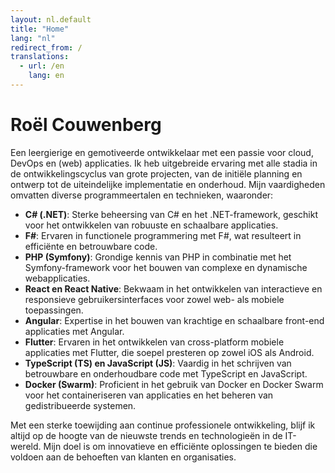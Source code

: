 ```yaml
---
layout: nl.default
title: "Home"
lang: "nl"
redirect_from: /
translations:
  - url: /en
    lang: en
---
```


# Roël Couwenberg

Een leergierige en gemotiveerde ontwikkelaar met een passie voor cloud, DevOps en (web) applicaties. Ik heb uitgebreide ervaring met alle stadia in de ontwikkelingscyclus van grote projecten, van de initiële planning en ontwerp tot de uiteindelijke implementatie en onderhoud. Mijn vaardigheden omvatten diverse programmeertalen en technieken, waaronder:

- **C# (.NET)**: Sterke beheersing van C# en het .NET-framework, geschikt voor het ontwikkelen van robuuste en schaalbare applicaties.
- **F#**: Ervaren in functionele programmering met F#, wat resulteert in efficiënte en betrouwbare code.
- **PHP (Symfony)**: Grondige kennis van PHP in combinatie met het Symfony-framework voor het bouwen van complexe en dynamische webapplicaties.
- **React en React Native**: Bekwaam in het ontwikkelen van interactieve en responsieve gebruikersinterfaces voor zowel web- als mobiele toepassingen.
- **Angular**: Expertise in het bouwen van krachtige en schaalbare front-end applicaties met Angular.
- **Flutter**: Ervaren in het ontwikkelen van cross-platform mobiele applicaties met Flutter, die soepel presteren op zowel iOS als Android.
- **TypeScript (TS) en JavaScript (JS)**: Vaardig in het schrijven van betrouwbare en onderhoudbare code met TypeScript en JavaScript.
- **Docker (Swarm)**: Proficient in het gebruik van Docker en Docker Swarm voor het containeriseren van applicaties en het beheren van gedistribueerde systemen.

Met een sterke toewijding aan continue professionele ontwikkeling, blijf ik altijd op de hoogte van de nieuwste trends en technologieën in de IT-wereld. Mijn doel is om innovatieve en efficiënte oplossingen te bieden die voldoen aan de behoeften van klanten en organisaties.
